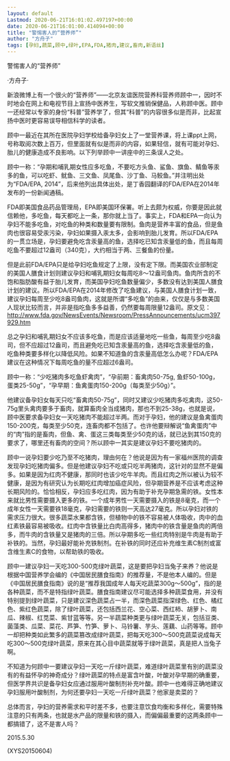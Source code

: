 ```yaml
---
layout: default
Lastmod: 2020-06-21T16:01:02.497197+00:00
date: 2020-06-21T16:01:00.414094+00:00
title: "警惕害人的“营养师”"
author: "方舟子"
tags: [孕妇,蔬菜,顾中,绿叶,EPA,FDA,猪肉,建议,畜肉,新语丝]
---
```


警惕害人的“营养师”

·方舟子·

新浪微博上有一个很火的“营养师”——北京友谊医院营养科营养师顾中一，因时不时地会在网上和电视节目上宣扬中医养生，写软文推销保健品，人称顾中医。顾中一还经常以专家的身份“科普”营养学了，但其“科普”的内容很多似是而非，比起宣扬中医时更容易误导相信科学的读者。

顾中一最近在其所在医院孕妇学校给备孕妇女上了一堂营养课，将上课ppt上网，号称取阅次数上百万，但里面就有似是而非的内容，如果轻信，就有可能对孕妇、胎儿的健康造成不良影响。以下列举顾中一讲座中的三条误人之处。

顾中一称：“孕期和哺乳期女性应多吃鱼，不要吃方头鱼、鲨鱼、旗鱼、鲭鱼等汞多的鱼，可以吃虾、鱿鱼、三文鱼、凤尾鱼、沙丁鱼、马鲛鱼。”并注明出处为“FDA/EPA, 2014”，后来他列出具体出处，是丁香园翻译的FDA/EPA在2014年发布的一份新闻通稿。

FDA即美国食品药品管理局，EPA即美国环保署。听上去颇为权威，你要是因此就信赖他，多吃鱼，每天都吃上一条，那你就上当了。事实上，FDA和EPA一向认为孕妇不能多吃鱼，对吃鱼的种类和数量要有限制。鱼肉是营养丰富的食品，但是鱼肉也很容易受汞污染，孕妇如果摄入汞太多，会影响到胎儿发育。所以FDA/EPA的一贯立场是，孕妇要避免吃含汞量高的鱼，选择吃已知含汞量低的鱼，而且每周吃鱼不要超过12盎司（340克），大约相当于两、三餐鱼的份量。

但是此前FDA/EPA只是给孕妇吃鱼规定了上限，没有定下限。而美国农业部制定的美国人膳食计划则建议孕妇和哺乳期妇女每周吃8～12盎司鱼肉。鱼肉所含的不饱和脂肪酸有益于胎儿发育，而美国孕妇吃鱼数量偏少，多数没有达到美国人膳食计划的建议。所以FDA/EPA在2014年修改了吃鱼建议，与美国人膳食计划一致，建议孕妇每周至少吃8盎司鱼肉，这就是所谓“多吃鱼”的由来，仅仅是与多数美国人现状比较而言，并非是指吃鱼多多益善，仍然要每周限量12盎司。原文见：http://www.fda.gov/NewsEvents/Newsroom/PressAnnouncements/ucm397929.htm

总之孕妇和哺乳期妇女不应该多吃鱼，而是应该适量地吃一些鱼，每周至少吃8盎司，但不应超过12盎司，而且避免吃已知含汞量高的鱼，选择吃含汞量低的鱼，吃鱼种类要多样化以降低风险。如果不知道鱼的含汞量高低怎么办呢？FDA/EPA建议在这种情况下每周吃鱼的量不应超过6盎司。

顾中一称：“少吃猪肉多吃鱼虾禽肉”，“孕前期：畜禽肉50-75g, 鱼虾50-100g，蛋类25-50g”，“孕早期：鱼禽蛋肉150-200g（每类至少50g）”。

他建议备孕妇女每天只吃“畜禽肉50-75g”，同时又建议少吃猪肉多吃禽肉，这50-75g里头禽肉要多于畜肉，就算畜肉全当成猪肉，那也不到25-38g，也就是说，顾中医要求备孕妇女一天吃猪肉不能超过半两。而对于孕妇，他的建议是鱼禽蛋肉150-200克，每类至少50克，连畜肉都不包括了。也许他要辩解说“鱼禽蛋肉”中的“肉”指的是畜肉，但鱼、禽、蛋这三类每类至少50克的话，就已达到其150克的要求了，哪里还有畜肉的空间？所以顾中一其实是建议孕妇不要吃猪肉的。

顾中一说孕妇要少吃乃至不吃猪肉，理由何在？他说是因为有一家福州医院的调查发现孕妇吃猪肉偏多。但是他建议孕妇不吃或只吃半两猪肉，这针对的显然不是偏多。如果是因为红肉不健康，那同时也该少吃牛羊肉。而且红肉之所以被认为较不健康，是因为有研究认为长期吃红肉增加癌症风险，但孕期营养是不应该考虑这种长期风险的。恰恰相反，孕妇应多吃红肉，因为有助于补充孕期急需的铁。女性本来就比男性需要摄入更多的铁。一个成年男性一天需要摄入的铁是8毫克，而一个成年女性一天需要铁18毫克，孕妇需要的铁则一天高达27毫克。所以孕妇对铁的需求压力很大。很多蔬菜水果都含铁，但植物中的铁不容易被人体吸收，肉中的血红素铁最容易被吸收。红肉中含铁量比白肉高得多，猪肉中的铁含量是鱼肉的两倍多，而牛肉的含铁量又是猪肉的三倍。所以孕期多吃一些红肉特别是牛肉是有助于补铁的。当然，孕妇最好能补充铁制剂。在补铁的同时还应补充维生素C制剂或富含维生素C的食物，以帮助铁的吸收。

顾中一建议孕妇一天吃300-500克绿叶蔬菜，这是要把孕妇当兔子来养？他说是根据中国营养学会编的《中国居民膳食指南》的推荐量，不是他本人编的。但是《中国居民膳食指南》说的是“推荐我国成年人每天吃蔬菜300g～500g”，指的是各种蔬菜，而不是特指绿叶蔬菜。膳食指南建议尽可能选择多种蔬菜食用，并没有特别提到绿叶蔬菜，只是建议深色蔬菜占一半，而深色蔬菜指深绿色、红色、橘红色、紫红色蔬菜，除了绿叶蔬菜，还包括西兰花、空心菜、西红柿、胡萝卜、南瓜、辣椒、红苋菜、紫甘蓝等等。另一半蔬菜种类更与绿叶蔬菜无关，包括豆类、菌藻类、瓜菜、菜花、芦笋、竹笋、萝卜、马铃薯、芋头、莲藕、山药等等。顾中一却把种类如此繁多的蔬菜篡改成绿叶蔬菜，把每天吃300～500克蔬菜说成每天吃300～500克绿叶蔬菜，原来在其心目中蔬菜就等于绿叶蔬菜，真是把人当兔子啊。

不知道为何顾中一要建议孕妇一天吃一斤绿叶蔬菜，难道绿叶蔬菜里有别的蔬菜没有的有益怀孕的神奇成分？绿叶蔬菜的特点是富含叶酸，叶酸对孕早期的确重要，但医学界共识是备孕妇女应通过服用叶酸制剂补充叶酸。顾中一也难得正确地建议孕妇服用叶酸制剂，为何还要孕妇一天吃一斤绿叶蔬菜？他家是卖菜的？

总体而言，孕妇的营养需求和平时差不多，也要注意饮食均衡和多样化，需要特殊注意的只有两条，也就是水产品的限量和铁的摄入，而偏偏最重要的这两条顾中一都搞错了，这不是害人吗？

2015.5.30

(XYS20150604)

